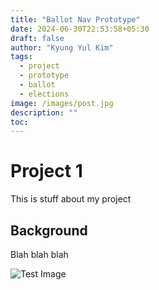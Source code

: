 ```yaml
---
title: "Ballot Nav Prototype"
date: 2024-06-30T22:53:58+05:30
draft: false
author: "Kyung Yul Kim"
tags:
  - project
  - prototype
  - ballot
  - elections
image: /images/post.jpg
description: ""
toc: 
---
```


# Project 1

This is stuff about my project

## Background

Blah blah blah


![Test Image](/me.png)
